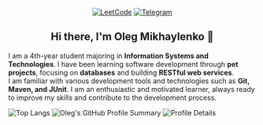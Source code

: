 <div align="center">

[![LeetCode](https://img.shields.io/badge/LeetCode-FFA116?style=for-the-badge&logo=leetcode&logoColor=white)](https://leetcode.com/u/LestFeeD/)
[![Telegram](https://img.shields.io/badge/Telegram-2CA5E0?style=for-the-badge&logo=telegram&logoColor=white)](https://t.me/OlegStrex)

## Hi there, I'm Oleg Mikhaylenko 👋
</div>

 I am a 4th-year student majoring in **Information Systems and Technologies**. I have been learning software development through **pet projects**, focusing on **databases** and building **RESTful web services**.  
I am familiar with various development tools and technologies such as **Git, Maven, and JUnit**. I am an enthusiastic and motivated learner, always ready to improve my skills and contribute to the development process.  

![Top Langs](https://github-readme-stats.vercel.app/api/top-langs/?username=LestFeeD&layout=compact&theme=dark)
![Oleg's GitHub Profile Summary](http://github-profile-summary-cards.vercel.app/api/cards/stats?username=LestFeeD&theme=github_dark)
![Profile Details](http://github-profile-summary-cards.vercel.app/api/cards/profile-details?username=LestFeeD&theme=github_dark)
